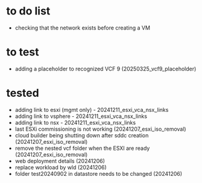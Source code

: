 # to do list
- checking that the network exists before creating a VM

# to test
- adding a placeholder to recognized VCF 9 (20250325_vcf9_placeholder)

# tested
- adding link to esxi (mgmt only) - 20241211_esxi_vca_nsx_links
- adding link to vsphere - 20241211_esxi_vca_nsx_links
- adding link to nsx - 20241211_esxi_vca_nsx_links
- last ESXi commissioning is not working (20241207_esxi_iso_removal)
- cloud builder being shutting down after sddc creation (20241207_esxi_iso_removal)
- remove the nested vcf folder when the ESXI are ready (20241207_esxi_iso_removal)
- web deployment details (20241206)
- replace workload by wld (20241206)
- folder test20240902 in datastore needs to be changed (20241206)